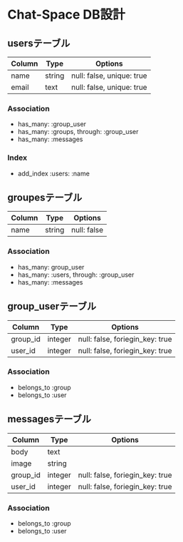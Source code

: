 # Chat-Space DB設計

## usersテーブル
|Column|Type|Options|
|------|----|-------|
|name|string|null: false, unique: true|
|email|text|null: false, unique: true|
### Association
- has_many: :group_user
- has_many: :groups, through: :group_user
- has_many: :messages 
### Index
- add_index :users: :name

###

## groupesテーブル
|Column|Type|Options|
|------|----|-------|
|name|string|null: false|
### Association
- has_many: group_user
- has_many: :users, through: :group_user
- has_many: :messages

###

## group_userテーブル
|Column|Type|Options|
|------|----|-------|
|group_id|integer|null: false, foriegin_key: true|
|user_id|integer|null: false, foriegin_key: true|
### Association
- belongs_to :group
- belongs_to :user

###

## messagesテーブル
|Column|Type|Options|
|------|----|-------|
|body|text|
|image|string|
|group_id|integer|null: false, foriegin_key: true |
|user_id|integer|null: false, foriegin_key: true|
### Association
- belongs_to :group
- belongs_to :user